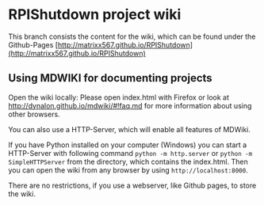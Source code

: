 RPIShutdown project wiki
==============================

This branch consists the content for the wiki, which can be found under the Github-Pages
[http://matrixx567.github.io/RPIShutdown](http://matrixx567.github.io/RPIShutdown)


Using MDWIKI for documenting projects
--------------------------------------

Open the wiki locally:
Please open index.html with Firefox or look at http://dynalon.github.io/mdwiki/#!faq.md for more information about using other browsers.

You can also use a HTTP-Server, which will enable all features of MDWiki.

If you have Python installed on your computer (Windows) you can start a HTTP-Server with following command
`python -m http.server` or `python -m SimpleHTTPServer` from the directory, which contains the index.html. Then you can open the wiki
from any browser by using `http://localhost:8000`.

There are no restrictions, if you use a webserver, like Github pages,  to store the wiki.

